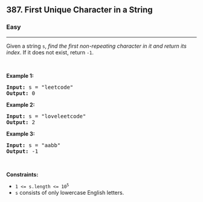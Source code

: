 <h2>387. First Unique Character in a String</h2><h3>Easy</h3><hr><div bis_skin_checked="1"><p>Given a string <code>s</code>, <em>find the first non-repeating character in it and return its index</em>. If it does not exist, return <code>-1</code>.</p>

<p>&nbsp;</p>
<p><strong>Example 1:</strong></p>
<pre><strong>Input:</strong> s = "leetcode"
<strong>Output:</strong> 0
</pre><p><strong>Example 2:</strong></p>
<pre><strong>Input:</strong> s = "loveleetcode"
<strong>Output:</strong> 2
</pre><p><strong>Example 3:</strong></p>
<pre><strong>Input:</strong> s = "aabb"
<strong>Output:</strong> -1
</pre>
<p>&nbsp;</p>
<p><strong>Constraints:</strong></p>

<ul>
	<li><code>1 &lt;= s.length &lt;= 10<sup>5</sup></code></li>
	<li><code>s</code> consists of only lowercase English letters.</li>
</ul>
</div>
